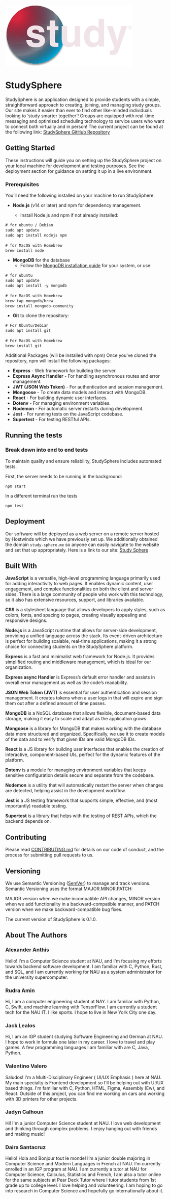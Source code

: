 ![Study Sphere Logo](Deliverables/res/daira_d4/S__study_COPY.png)
# StudySphere
StudySphere is an application designed to provide students with a simple, straightforward approach to creating, joining, and managing study groups. Our site makes it easier than ever to find other like-minded individuals looking to ‘study smarter together’! Groups are equipped with real-time messaging and optimized scheduling technology to service users who want to connect both virtually and in person! The current project can be found at the following link: [StudySphere GitHub Repository](https://github.com/jadynlaila/Study_Group_Platform)

## Getting Started

These instructions will guide you on setting up the StudySphere project on your local machine for development and testing purposes. See the deployment section for guidance on setting it up in a live environment.

### Prerequisites

You’ll need the following installed on your machine to run StudySphere:

- **Node.js** (v14 or later) and npm for dependency management.

  - Install Node.js and npm if not already installed:

```
# for ubuntu / Debian
sudo apt update
sudo apt install nodejs npm

# for MacOS with Homebrew
brew install node
```

- **MongoDB** for the database
  - Follow the [MongoDB installation guide](https://www.mongodb.com/docs/manual/installation/) for your system, or use:

```
# for ubuntu 
sudo apt update
sudo apt install -y mongodb

# for MacOS with Homebrew
brew tap mongodb/brew
brew install mongodb-community
```  

- **Git** to clone the repository:

```
# For Ubuntu/Debian
sudo apt install git

# For MacOS with Homebrew
brew install git
```
Additional Packages (will be installed with npm)
Once you've cloned the repository, npm will install the following packages:

- **Express** - Web framework for building the server.
- **Express Async Handler** - For handling asynchronous routes and error management.
- **JWT (JSON Web Token)** - For authentication and session management.
- **Mongoose** - To create data models and interact with MongoDB.
- **React** - For building dynamic user interfaces.
- **Dotenv** - For managing environment variables.
- **Nodemon** - For automatic server restarts during development.
- **Jest** - For running tests on the JavaScript codebase.
- **Supertest** - For testing RESTful APIs.

## Running the tests


### Break down into end to end tests

To maintain quality and ensure reliability, StudySphere includes automated tests.

First, the server needs to be running in the background:
```
npm start
```
In a different terminal run the tests

```
npm test
```


## Deployment

Our software will be deployed as a web server on a remote server hosted by Hostwinds which we have previously set up. We additionally obtained the domain `study-sphere.me` so anyone can easily navigate to the website and set that up appropriately.
Here is a link to our site: [Study Sphere](http://study-sphere.me/)

## Built With


**JavaScript** is a versatile, high-level programming language primarily used for adding interactivity to web pages. It enables dynamic content, user engagement, and complex functionalities on both the client and server sides. There is a large community of people who work with this technology, so it also has extensive resources, support, and libraries available.

**CSS** is a stylesheet language that allows developers to apply styles, such as colors, fonts, and spacing to pages, creating visually appealing and responsive designs.

**Node.js** is a JavaScript runtime that allows for server-side development, providing a unified language across the stack. Its event-driven architecture is perfect for building scalable, real-time applications, making it a strong choice for connecting students on the StudySphere platform.

**Express** is a fast and minimalist web framework for Node.js. It provides simplified routing and middleware management, which is ideal for our organization.

**Express async Handler** is Express’s default error handler and assists in overall error management as well as the code’s readability.

**JSON Web Token (JWT)** is essential for user authentication and session management. It creates tokens when a user logs in that will expire and sign them out after a defined amount of time passes.

**MongoDB** is a NoSQL database that allows flexible, document-based data storage, making it easy to scale and adapt as the application grows.

**Mongoose** is a library for MongoDB that makes working with the database data more structured and organized. Specifically, we use it to create models of the data and to verify that given IDs are valid MongoDB IDs.

**React** is a JS library for building user interfaces that enables the creation of interactive, component-based UIs, perfect for the dynamic features of the platform.

**Dotenv** is a module for managing environment variables that keeps sensitive configuration details secure and separate from the codebase.

**Nodemon** is a utility that will automatically restart the server when changes are detected, helping assist in the development workflow.

**Jest** is a JS testing framework that supports simple, effective, and (most importantly) readable testing.

**Supertest** is a library that helps with the testing of REST APIs, which the backend depends on.

## Contributing

Please read [CONTRIBUTING.md](https://github.com/jadynlaila/Study_Group_Platform) for details on our code of conduct, and the process for submitting pull requests to us.

## Versioning

We use Semantic Versioning ([SemVer](http://semver.org/)) to manage and track versions. Semantic Versioning uses the format MAJOR.MINOR.PATCH:

MAJOR version when we make incompatible API changes,
MINOR version when we add functionality in a backward-compatible manner, and
PATCH version when we make backward-compatible bug fixes.

The current version of StudySphere is 0.1.0. 
 


## About The Authors
### Alexander Anthis
Hello! I'm a Computer Science student at NAU, and I'm focusing my efforts towards backend software development. I am familiar with C, Python, Rust, and SQL, and I am currently working for NAU as a system administrator  for the university supercomputer.

### Rudra Amin
Hi, I am a computer engineering student at NAY. I am familiar with Python, C, Swift, and machine learning with TensorFlow. I am currently a student tech for the NAU IT. I like sports. I hope to live in New York City one day.

### Jack Lealos
Hi, I am an IGP student studying Software Engineering and German at NAU. I hope to work in formula one later in my career. I love to travel and play games. A few programming languages I am familiar with are C, Java, Python.

### Valentino Valero
Saludos! I'm a Multi-Disciplinary Engineer ( UI/UX Emphasis ) here at NAU. My main specialty is Frontend development so I'll be helping out with UI/UX based things. I'm familiar with C, Python, HTML, Figma, Assembly (Ew), and React. Outside of this project, you can find me working on cars and working with 3D printers for other projects.

### Jadyn Calhoun
Hi! I'm a junior Computer Science student at NAU. I love web development and thinking through complex problems. I enjoy hanging out with friends and making music!

### Daira Santacruz
Hello! Hola and Bonjour tout le monde! I’m a junior double majoring in Computer Science and Modern Languages in French at NAU. I’m currently enrolled in an IGP program at NAU. I am currently a tutor at NAU for Computer Science, Calculus, Statistics and French, I am also a tutor online for the same subjects at Pear Deck Tutor where I tutor students from 1st grade up to college level. I love helping and volunteering. I am hoping to go into research in Computer Science and hopefully go internationally about it. 